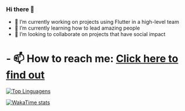 ### Hi there 👋

- 🔭 I’m currently working on projects using Flutter in a high-level team
- 🌱 I’m currently learning how to lead amazing people
- 👯 I’m looking to collaborate on projects that have social impact



<h1>- 📫 How to reach me: <a href="https://linktr.ee/carloseandrade" target="_blank">Click here to find out</a></h1>


[![Top Linguagens](https://github-readme-stats.vercel.app/api/top-langs/?username=gitcarlosandrade&theme=vision-friendly-dark&&layout=compact)](https://github.com/gitcarlosandrade/github-readme-stats)

[![WakaTime stats](https://github-readme-stats.vercel.app/api/wakatime?username=carlosandrade)](https://github.com/gitcarlosandrade/github-readme-stats)

<!--![Carlos's GitHub stats](https://github-readme-stats.vercel.app/api?username=gitcarlosandrade&show=reviews,discussions_started,discussions_answered,prs_merged,prs_merged_percentage) -->


<!-- ![Carlos Andrade Status](https://github-readme-stats.vercel.app/api?username=gitcarlosandrade&theme=vision-friendly-dark&show_icons=true) -->

